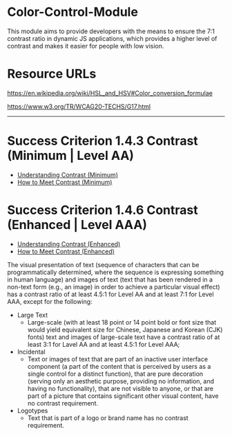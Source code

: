 # Color-Control-Module
This module aims to provide developers with the means to ensure the 7:1 contrast ratio in dynamic JS applications, which provides a higher level of contrast and makes it easier for people with low vision.


# Resource URLs
https://en.wikipedia.org/wiki/HSL_and_HSV#Color_conversion_formulae

https://www.w3.org/TR/WCAG20-TECHS/G17.html

-----
# Success Criterion 1.4.3 Contrast (Minimum | Level AA)
- [Understanding Contrast (Minimum)](https://www.w3.org/WAI/WCAG21/Understanding/contrast-minimum.html)
- [How to Meet Contrast (Minimum)](https://www.w3.org/WAI/WCAG21/quickref/#contrast-minimum)

# Success Criterion 1.4.6 Contrast (Enhanced | Level AAA)
- [Understanding Contrast (Enhanced)](https://www.w3.org/WAI/WCAG21/Understanding/contrast-enhanced.html)
- [How to Meet Contrast (Enhanced)](https://www.w3.org/WAI/WCAG21/quickref/#contrast-enhanced)


The visual presentation of text (sequence of characters that can be programmatically determined, where the sequence is expressing something in human language) and images of text (text that has been rendered in a non-text form (e.g., an image) in order to achieve a particular visual effect) has a contrast ratio of at least 4.5:1 for Level AA and at least 7:1 for Level AAA, except for the following:

- Large Text
  - Large-scale (with at least 18 point or 14 point bold or font size that would yield equivalent size for Chinese, Japanese and Korean (CJK) fonts) text and images of large-scale text have a contrast ratio of at least 3:1 for Lavel AA and at least 4.5:1 for Level AAA;
- Incidental
  - Text or images of text that are part of an inactive user interface component (a part of the content that is perceived by users as a single control for a distinct function), that are pure decoration (serving only an aesthetic purpose, providing no information, and having no functionality), that are not visible to anyone, or that are part of a picture that contains significant other visual content, have no contrast requirement.
- Logotypes
  - Text that is part of a logo or brand name has no contrast requirement.

